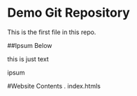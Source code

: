 # Demo Git Repository

This is the first file in this repo.

##Ipsum Below

this is just text


ipsum

#Website Contents
. index.htmls
